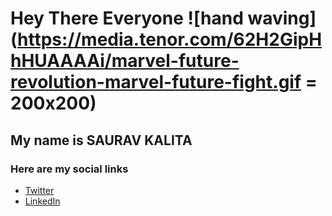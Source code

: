 # Hey There Everyone ![hand waving](https://media.tenor.com/62H2GipHhHUAAAAi/marvel-future-revolution-marvel-future-fight.gif = 200x200)
## My name is **SAURAV KALITA** 

### Here are my social links
- [Twitter](https://twitter.com/SKalita0221)
- [LinkedIn](https://www.linkedin.com/in/saurav-kalita-24230923b/)

<!--
**SauravKalita22/SauravKalita22** is a ✨ _special_ ✨ repository because its `README.md` (this file) appears on your GitHub profile.

Here are some ideas to get you started:

- 🔭 I’m currently working on ...
- 🌱 I’m currently learning ...
- 👯 I’m looking to collaborate on ...
- 🤔 I’m looking for help with ...
- 💬 Ask me about ...
- 📫 How to reach me: ...
- 😄 Pronouns: ...
- ⚡ Fun fact: ...
-->
